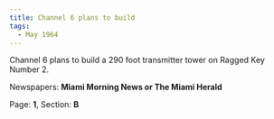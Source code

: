```yaml
---  
title: Channel 6 plans to build  
tags:  
  - May 1964  
---  
```

  
Channel 6 plans to build a 290 foot transmitter tower on Ragged Key Number 2.  
  
Newspapers: **Miami Morning News or The Miami Herald**  
  
Page: **1**, Section: **B** 
